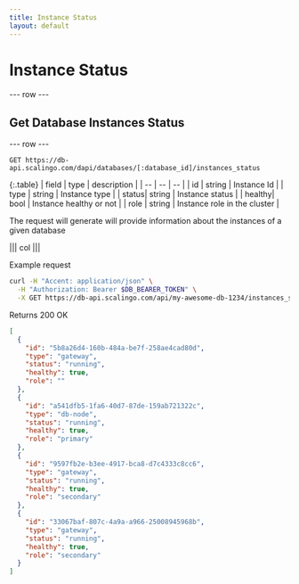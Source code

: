 ```yaml
---
title: Instance Status
layout: default
---
```


# Instance Status

--- row ---

## Get Database Instances Status

--- row ---

`GET https://db-api.scalingo.com/dapi/databases/[:database_id]/instances_status`

{:.table}
| field | type   | description                              |
| --    | --     | --                                       |
| id    | string | Instance Id                              |
| type  | string | Instance type                            |
| status| string | Instance status                          |
| healthy| bool   | Instance healthy or not                 |
| role  | string | Instance role in the cluster             |

The request will generate will provide information about the instances of a given database

||| col |||

Example request

```sh
curl -H "Accent: application/json" \
  -H "Authorization: Bearer $DB_BEARER_TOKEN" \
  -X GET https://db-api.scalingo.com/api/my-awesome-db-1234/instances_status
```

Returns 200 OK

```json
[
  {
    "id": "5b8a26d4-160b-484a-be7f-258ae4cad80d",
    "type": "gateway",
    "status": "running",
    "healthy": true,
    "role": ""
  },
  {
    "id": "a541dfb5-1fa6-40d7-87de-159ab721322c",
    "type": "db-node",
    "status": "running",
    "healthy": true,
    "role": "primary"
  },
  {
    "id": "9597fb2e-b3ee-4917-bca8-d7c4333c8cc6",
    "type": "gateway",
    "status": "running",
    "healthy": true,
    "role": "secondary"
  },
  {
    "id": "33067baf-807c-4a9a-a966-25008945968b",
    "type": "gateway",
    "status": "running",
    "healthy": true,
    "role": "secondary"
  }
]
```
